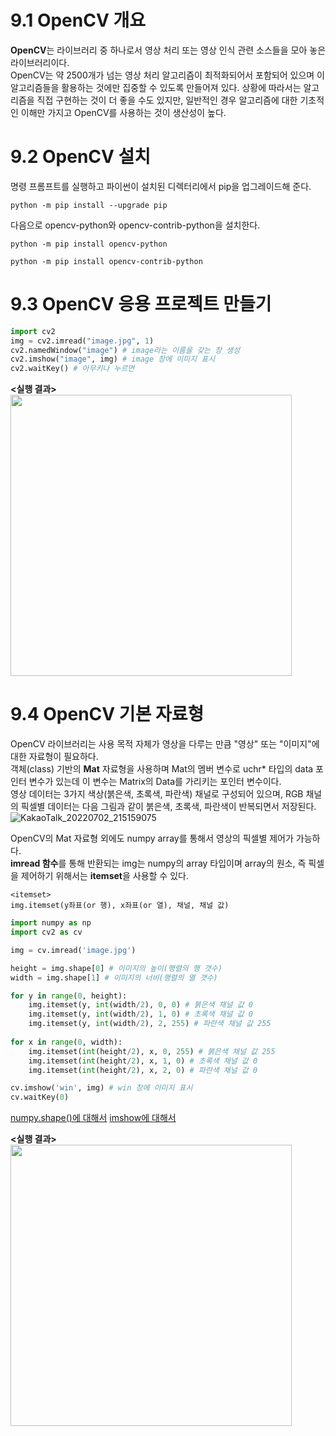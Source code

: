 # 9.1 OpenCV 개요
**OpenCV**는 라이브러리 중 하나로서 영상 처리 또는 영상 인식 관련 소스들을 모아 놓은 라이브러리이다.       
OpenCV는 약 2500개가 넘는 영상 처리 알고리즘이 최적화되어서 포함되어 있으며 이 알고리즘들을 활용하는 것에만 집중할 수 있도록 만들어져 있다. 
상황에 따라서는 알고리즘을 직접 구현하는 것이 더 좋을 수도 있지만, 일반적인 경우 알고리즘에 대한 기초적인 이해만 가지고 OpenCV를 사용하는 것이 생산성이 높다.      


# 9.2 OpenCV 설치
명령 프롬프트를 실행하고 파이썬이 설치된 디렉터리에서 pip을 업그레이드해 준다.
~~~
python -m pip install --upgrade pip
~~~
다음으로 opencv-python와 opencv-contrib-python을 설치한다.
~~~
python -m pip install opencv-python
~~~

~~~
python -m pip install opencv-contrib-python
~~~

# 9.3 OpenCV 응용 프로젝트 만들기
```py
import cv2
img = cv2.imread("image.jpg", 1)
cv2.namedWindow("image") # image라는 이름을 갖는 창 생성
cv2.imshow("image", img) # image 창에 이미지 표시
cv2.waitKey() # 아무키나 누르면
```
**<실행 결과>**                  
<img src="https://user-images.githubusercontent.com/81175672/177002367-939fb122-aac8-40e2-ad47-bfab2b956878.JPG"  width="450" height="450"/>


# 9.4 OpenCV 기본 자료형
OpenCV 라이브러리는 사용 목적 자체가 영상을 다루는 만큼 "영상" 또는 "이미지"에 대한 자료형이 필요하다.     
객체(class) 기반의 **Mat** 자료형을 사용하며 Mat의 멤버 변수로 uchr* 타입의 data 포인터 변수가 있는데 이 변수는 Matrix의 Data를 
가리키는 포인터 변수이다.           
영상 데이터는 3가지 색상(붉은색, 초록색, 파란색) 채널로 구성되어 있으며, RGB 채널의 픽셀별 데이터는 다음 그림과 같이 붉은색, 초록색, 파란색이 반복되면서 저장된다.
![KakaoTalk_20220702_215159075](https://user-images.githubusercontent.com/81175672/177001569-240ed9d6-6130-4086-b999-7483dfe57742.jpg)         

OpenCV의 Mat 자료형 외에도 numpy array를 통해서 영상의 픽셀별 제어가 가능하다.                                
**imread 함수**를 통해 반환되는 img는 numpy의 array 타입이며 array의 원소, 즉 픽셀을 제어하기 위해서는 **itemset**을 사용할 수 있다.

~~~
<itemset>
img.itemset(y좌표(or 행), x좌표(or 열), 채널, 채널 값)
~~~

```py
import numpy as np
import cv2 as cv

img = cv.imread('image.jpg')

height = img.shape[0] # 이미지의 높이(행렬의 행 갯수)
width = img.shape[1] # 이미지의 너비(행렬의 열 갯수)

for y in range(0, height):
    img.itemset(y, int(width/2), 0, 0) # 붉은색 채널 값 0
    img.itemset(y, int(width/2), 1, 0) # 초록색 채널 값 0
    img.itemset(y, int(width/2), 2, 255) # 파란색 채널 값 255
    
for x in range(0, width):
    img.itemset(int(height/2), x, 0, 255) # 붉은색 채널 값 255
    img.itemset(int(height/2), x, 1, 0) # 초록색 채널 값 0
    img.itemset(int(height/2), x, 2, 0) # 파란색 채널 값 0

cv.imshow('win', img) # win 창에 이미지 표시
cv.waitKey(0)

```
[numpy.shape()에 대해서](https://m.blog.naver.com/PostView.naver?isHttpsRedirect=true&blogId=sw4r&logNo=221581585204)
[imshow에 대해서](https://webnautes.tistory.com/796)

**<실행 결과>**        
<img src="[https://user-images.githubusercontent.com/81175672/177002367-939fb122-aac8-40e2-ad47-bfab2b956878.JPG](https://user-images.githubusercontent.com/81175672/177002389-1266b9d9-3221-419a-81d7-cf76958e680f.JPG)"  width="450" height="450"/>

